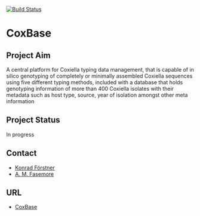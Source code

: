 [![Build Status](https://travis-ci.org/foerstner-lab/CoxBase-Webapp.svg?branch=main)](https://travis-ci.org/foerstner-lab/CoxBase-Webapp)

# CoxBase

## Project Aim
A central platform for Coxiella typing data management, that is capable of in silico genotyping of completely or minimally assembled Coxiella sequences using five different typing methods, included with a database that holds genotyping information of more than 400 Coxiella isolates with their metadata such as host type, source, year of isolation amongst other meta information

## Project Status
In progress

## Contact
- [Konrad Förstner](mailto:foerstner@zbmed.de)
- [A. M. Fasemore](mailto:akinyemi.fasemore@stud-mail.uni-wuerzburg.de)

## URL
- [CoxBase](https://coxbase.q-gaps.de/webapp/)

